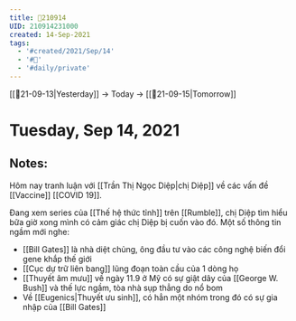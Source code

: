 ```yaml
---
title: 📝210914
UID: 210914231000
created: 14-Sep-2021
tags:
  - '#created/2021/Sep/14'
  - '#📅'
  - '#daily/private'
---
```

[[📝21-09-13|Yesterday]] -> Today -> [[📝21-09-15|Tomorrow]]
# Tuesday, Sep 14, 2021

## Notes:
Hôm nay tranh luận với [[Trần Thị Ngọc Diệp|chị Diệp]] về các vấn đề [[Vaccine]] [[COVID 19]].

Đang xem series của [[Thế hệ thức tỉnh]] trên [[Rumble]], chị Diệp tìm hiểu bữa giờ xong mình có cảm giác chị Diệp bị cuốn vào đó.
Một số thông tin ngầm mới nghe:
- [[Bill Gates]] là nhà diệt chủng, ông đầu tư vào các công nghệ biến đổi gene khắp thế giới
- [[Cục dự trữ liên bang]] lũng đoạn toàn cầu của 1 dòng họ
- [[Thuyết âm mưu]] về ngày 11.9 ở Mỹ có sự giật dây của [[George W. Bush]] và thế lực ngầm, tòa nhà sụp thẳng do nổ bom
- Về [[Eugenics|Thuyết ưu sinh]], có hẳn một nhóm trong đó có sự gia nhập của [[Bill Gates]]